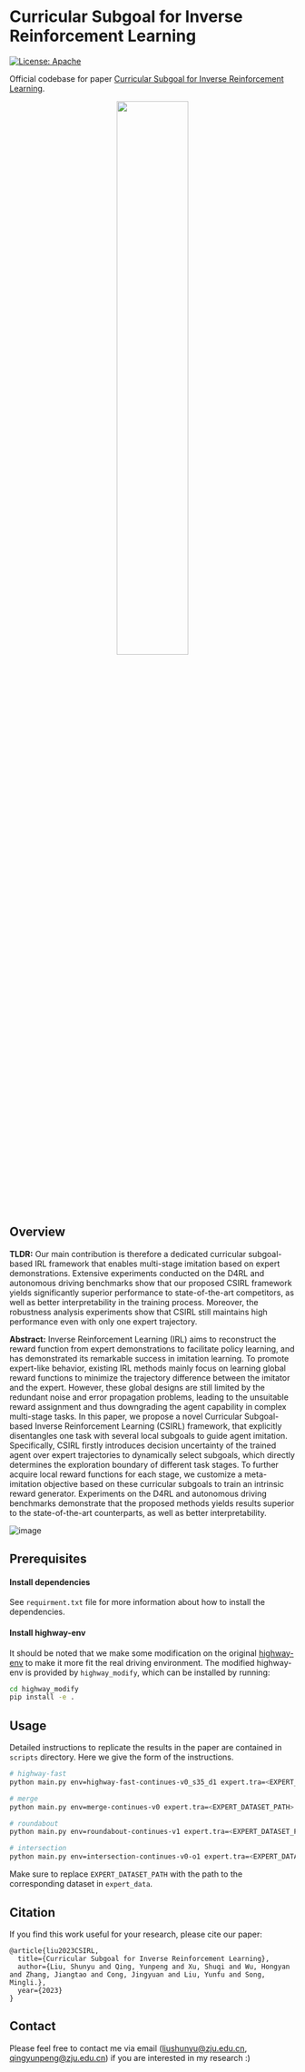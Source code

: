 # Curricular Subgoal for Inverse Reinforcement Learning

[![License: Apache](https://img.shields.io/badge/License-Apache-blue.svg)](LICENSE)

Official codebase for paper [Curricular Subgoal for Inverse Reinforcement Learning]().

<div align="center">
<img src="https://github.com/Plankson/CSIRL/blob/master/introduction.png" width="50%">
</div>

## Overview

**TLDR:** Our main contribution is therefore a dedicated curricular subgoal-based IRL framework that enables multi-stage imitation based on expert demonstrations. Extensive experiments conducted on the D4RL and autonomous driving benchmarks show that our proposed CSIRL framework yields significantly superior performance to state-of-the-art competitors, as well as better interpretability in the training process. Moreover, the robustness analysis experiments show that CSIRL still maintains high performance even with only one expert trajectory.

**Abstract:** Inverse Reinforcement Learning (IRL) aims to reconstruct the reward function from expert demonstrations to facilitate policy learning, and has demonstrated its remarkable success in imitation learning. To promote expert-like behavior, existing IRL methods mainly focus on learning global reward functions to minimize the trajectory difference between the imitator and the expert. However, these global designs are still limited by the redundant noise and error propagation problems, leading to the unsuitable reward assignment and thus downgrading the agent capability in complex multi-stage tasks. In this paper, we propose a novel Curricular Subgoal-based Inverse Reinforcement Learning (CSIRL) framework, that explicitly disentangles one task with several local subgoals to guide agent imitation. Specifically, CSIRL firstly introduces decision uncertainty of the trained agent over expert trajectories to dynamically select subgoals, which directly determines the exploration boundary of different task stages. To further acquire local reward functions for each stage, we customize a meta-imitation objective based on these curricular subgoals to train an intrinsic reward generator. Experiments on the D4RL and autonomous driving benchmarks demonstrate that the proposed methods yields results superior to the state-of-the-art counterparts, as well as better interpretability.

![image](https://github.com/Plankson/CSIRL/blob/master/framework.png)

## Prerequisites

#### Install dependencies

See `requirment.txt` file for more information about how to install the dependencies.

#### Install highway-env
It should be noted that we make some modification on the original [highway-env](https://github.com/eleurent/highway-env) to make it more fit the real driving environment. The modified highway-env is provided by `highway_modify`, which can be installed by running:

```bash
cd highway_modify
pip install -e .
```


## Usage
Detailed instructions to replicate the results in the paper are contained in `scripts` directory. 
Here we give the form of the instructions. 

```bash
# highway-fast
python main.py env=highway-fast-continues-v0_s35_d1 expert.tra=<EXPERT_DATASET_PATH> seed=<RANDOM_SEED>

# merge
python main.py env=merge-continues-v0 expert.tra=<EXPERT_DATASET_PATH> seed=<RANDOM_SEED>

# roundabout
python main.py env=roundabout-continues-v1 expert.tra=<EXPERT_DATASET_PATH> seed=<RANDOM_SEED>

# intersection
python main.py env=intersection-continues-v0-o1 expert.tra=<EXPERT_DATASET_PATH> seed=<RANDOM_SEED>
```

Make sure to replace `EXPERT_DATASET_PATH` with the path to the corresponding dataset in `expert_data`.


## Citation

If you find this work useful for your research, please cite our paper:

```
@article{liu2023CSIRL,
  title={Curricular Subgoal for Inverse Reinforcement Learning},
  author={Liu, Shunyu and Qing, Yunpeng and Xu, Shuqi and Wu, Hongyan and Zhang, Jiangtao and Cong, Jingyuan and Liu, Yunfu and Song, Mingli.},
  year={2023}
}
```

## Contact

Please feel free to contact me via email (<liushunyu@zju.edu.cn>, <qingyunpeng@zju.edu.cn>) if you are interested in my research :)
